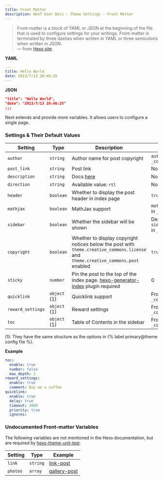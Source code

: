 ```yaml
---
title: Front Matter
description: NexT User Docs – Theme Settings - Front Matter
---
```


> Front-matter is a block of YAML or JSON at the beginning of the file that is used to configure settings for your writings. Front-matter is terminated by three dashes when written in YAML or three semicolons when written in JSON.  
— from [Hexo site](https://hexo.io/docs/front-matter).

**YAML**
```yml
---
title: Hello World
date: 2013/7/13 20:46:25
---
```

**JSON**
```json
"title": "Hello World",
"date": "2013/7/13 20:46:25"
;;;
```

Next extends and provide more variables. It allows users to configure a single page.

### Settings & Their Default Values

Setting | Type | Description | Default
--- | --- | --- | ---
`author` | `string` | Author name for post copyright | `author` in Hexo `_config.yml`
`post_link` | `string` | Post link | None
`description` | `string` | Docs [here](/docs/theme-settings/posts.html#Preamble-Text) | None
`direction` | `string` | Available value: `rtl` | None
`header` | `boolean` | Whether to display the post header in index page | `true`
`mathjax` | `boolean` | MathJax support | `math.every_page` in `_config.yml`
`sidebar` | `boolean` | Whether the sidebar will be shown | Depends on `sidebar.display` in `_config.yml`
`copyright` | `boolean` | Whether to display copyright notices below the post with `theme.creative_commons.license` and `theme.creative_commons.post` enabled | `true`
`sticky` | `number` | Pin the post to the top of the index page. [hexo-generator-index](https://github.com/hexojs/hexo-generator-index) plugin required | 0
`quicklink` | `object` (1) | Quicklink support | From `_config.yml`
`reward_settings` | `object` (1) | Reward settings | From `_config.yml`
`toc` | `object` (1) | Table of Contents in the sidebar | From `_config.yml`

(1): They have the same structure as the options in {% label primary@theme config file %}.

**Example**

```yml
toc:
  enable: true
  number: false
  max_depth: 3
reward_settings:
  enable: true
  comment: Buy me a coffee
quicklink:
  enable: true
  delay: true
  timeout: 3000
  priority: true
  ignores:
```

### Undocumented Front-matter Variables

The following variables are not mentioned in the Hexo documentation, but are required by [hexo-theme-unit-test](https://github.com/hexojs/hexo-theme-unit-test).

Setting | Type | Example
--- | --- | ---
`link` | `string` | [link-post](https://github.com/hexojs/hexo-theme-unit-test/blob/master/source/_posts/link-post.md)
`photos` | `array` | [gallery-post](https://github.com/hexojs/hexo-theme-unit-test/blob/master/source/_posts/gallery-post.md)
